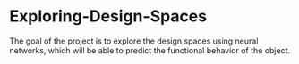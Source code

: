 # Exploring-Design-Spaces
The goal of the project is to explore the design spaces using neural networks, which will be able to predict the functional behavior of the object.
